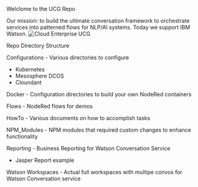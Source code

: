 Welclome to the UCG Repo

Our mission: to build the ultimate conversation framework to orchestrate services into patterned flows for NLP/AI systems. Today we support IBM Watson.
![Cloud Enterprise UCG](relative/path/to/img.jpg?raw=true "Cloud-UCG.jpeg")


Repo Directory Structure

Configurations - Various directories to configure
   - Kubernetes
   - Mesosphere DCOS
   - Cloundant

Docker - Configuration directories to build your own NodeRed containers

Flows - NodeRed flows for demos

HowTo - Various documents on how to accomplish tasks

NPM_Modules - NPM modules that required custom changes to enhance functionality 

Reporting - Business Reporting for Watson Conversation Service
   - Jasper Report example

Watson Workspaces - Actual full workspaces with multipe convos for 
Watson Conversation service

